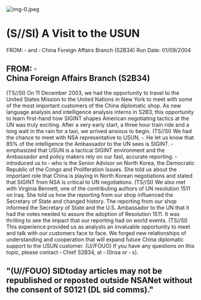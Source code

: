 ![img-0.jpeg](img-0.jpeg)

# (S//SI) A Visit to the USUN 

FROM: $\square$ and $\square$ China Foreign Affairs Branch (S2B34)
Run Date: 01/09/2004

## FROM: $\square$ <br> China Foreign Affairs Branch (S2B34)

(TS//SI) On 11 December 2003, we had the opportunity to travel to the United States Mission to the United Nations in New York to meet with some of the most important customers of the China diplomatic shop. As new language analysis and intelligence analysis interns in S2B3, this opportunity to learn first-hand how SIGINT shapes American negotiating tactics at the UN was truly exciting. After a very early start, a three hour train ride and a long wait in the rain for a taxi, we arrived anxious to begin.
(TS//SI) We had the chance to meet with NSA representative to USUN, $\square$. He let us know that $85 \%$ of the intelligence the Ambassador to the UN sees is SIGINT. $\square$ emphasized that USUN is a tactical SIGINT environment and the Ambassador and policy makers rely on our fast, accurate reporting. $\square$ introduced us to $\square$ who is the Senior Advisor on North Korea, the Democratic Republic of the Congo and Proliferation Issues. She told us about the important role that China is playing in North Korean negotiations and stated that SIGINT from NSA is critical to UN negotiations.
(TS//SI) We also met with Virginia Bennett, one of the contributing authors of UN resolution 1511 on Iraq. She told us how the reporting from our shop influenced the Secretary of State and changed history. The reporting from our shop informed the Secretary of State and the U.S. Ambassador to the UN that it had the votes needed to assure the adoption of Resolution 1511. It was thrilling to see the impact that our reporting had on world events.
(TS//SI) This experience provided us as analysts an invaluable opportunity to meet and talk with our customers face to face. We forged new relationships of understanding and cooperation that will expand future China diplomatic support to the USUN customer.
(U//FOUO) If you have any questions on this topic, please contact $\square$ Chief S2B34, at $\square$ (0nsa or $\square$ s).

## "(U//FOUO) SIDtoday articles may not be republished or reposted outside NSANet without the consent of S0121 (DL sid comms)."
